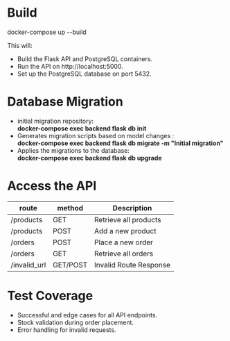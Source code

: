 # Build 
docker-compose up --build                                               

This will:

*   Build the Flask API and PostgreSQL containers.
*   Run the API on http://localhost:5000.
*   Set up the PostgreSQL database on port 5432.

# Database Migration
*   initial migration repository:<br/> **docker-compose exec backend flask db init**                               
*    Generates migration scripts based on model changes :<br/> **docker-compose exec backend flask db migrate -m "Initial migration"**
*    Applies the migrations to the database:<br/> **docker-compose exec backend flask db upgrade**                            

# Access the API
| route        | method    | Description                |
| -------------| ----------| -------------------------- |
| /products    | GET       |    Retrieve all products   |
| /products	   | POST	   |    Add a new product       |
| /orders	   | POST	   |    Place a new order       |
| /orders	   | GET	   |    Retrieve all orders     |
| /invalid_url | GET/POST  |    Invalid Route Response  |


# Test Coverage

*   Successful and edge cases for all API endpoints.
*   Stock validation during order placement.
*   Error handling for invalid requests.